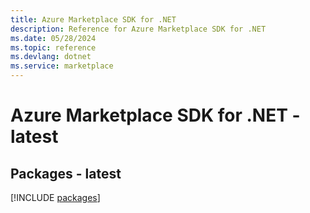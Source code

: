 ```yaml
---
title: Azure Marketplace SDK for .NET
description: Reference for Azure Marketplace SDK for .NET
ms.date: 05/28/2024
ms.topic: reference
ms.devlang: dotnet
ms.service: marketplace
---
```

# Azure Marketplace SDK for .NET - latest
## Packages - latest
[!INCLUDE [packages](marketplace-index.md)]